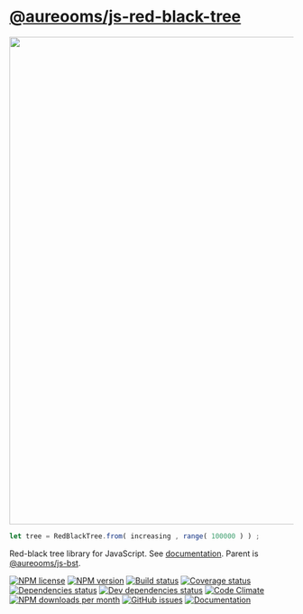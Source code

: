 [@aureooms/js-red-black-tree](https://aureooms.github.io/js-red-black-tree)
==

<img src="https://cdn.rawgit.com/aureooms/js-red-black-tree/master/media/sketch.svg" width="864">

```js
let tree = RedBlackTree.from( increasing , range( 100000 ) ) ;
```

Red-black tree library for JavaScript.
See [documentation](https://aureooms.github.io/js-red-black-tree/index.html).
Parent is [@aureooms/js-bst](https://github.com/aureooms/js-bst).

[![NPM license](https://img.shields.io/npm/l/@aureooms/js-red-black-tree.svg?style=flat)](https://raw.githubusercontent.com/aureooms/js-red-black-tree/master/LICENSE)
[![NPM version](https://img.shields.io/npm/v/@aureooms/js-red-black-tree.svg?style=flat)](https://www.npmjs.org/package/@aureooms/js-red-black-tree)
[![Build status](https://img.shields.io/travis/aureooms/js-red-black-tree.svg?style=flat)](https://travis-ci.org/aureooms/js-red-black-tree)
[![Coverage status](https://img.shields.io/coveralls/aureooms/js-red-black-tree.svg?style=flat)](https://coveralls.io/r/aureooms/js-red-black-tree)
[![Dependencies status](https://img.shields.io/david/aureooms/js-red-black-tree.svg?style=flat)](https://david-dm.org/aureooms/js-red-black-tree#info=dependencies)
[![Dev dependencies status](https://img.shields.io/david/dev/aureooms/js-red-black-tree.svg?style=flat)](https://david-dm.org/aureooms/js-red-black-tree#info=devDependencies)
[![Code Climate](https://img.shields.io/codeclimate/github/aureooms/js-red-black-tree.svg?style=flat)](https://codeclimate.com/github/aureooms/js-red-black-tree)
[![NPM downloads per month](https://img.shields.io/npm/dm/@aureooms/js-red-black-tree.svg?style=flat)](https://www.npmjs.org/package/@aureooms/js-red-black-tree)
[![GitHub issues](https://img.shields.io/github/issues/aureooms/js-red-black-tree.svg?style=flat)](https://github.com/aureooms/js-red-black-tree/issues)
[![Documentation](https://aureooms.github.io/js-red-black-tree/badge.svg)](https://aureooms.github.io/js-red-black-tree/source.html)
